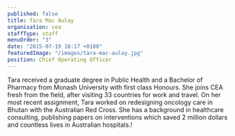 ```yaml
---
published: false
title: Tara Mac Aulay
organisation: cea
staffType: staff
menuOrder: "3"
date: "2015-07-19 18:17 +0100"
featuredImage: "/images/tara-mac-aulay.jpg"
position: Chief Operating Officer
---
```


Tara received a graduate degree in Public Health and a Bachelor of Pharmacy from Monash University with first class Honours. She joins CEA fresh from the field, after visiting 33 countries for work and travel. On her most recent assignment, Tara worked on redesigning oncology care in Bhutan with the Australian Red Cross. She has a background in healthcare consulting, publishing papers on interventions which saved 2 million dollars and countless lives in Australian hospitals.!
